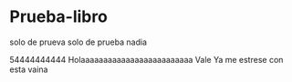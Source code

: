 # Prueba-libro
solo de prueva
solo de prueba nadia 

54444444444
Holaaaaaaaaaaaaaaaaaaaaaaaaa
Vale
Ya me estrese con esta vaina
